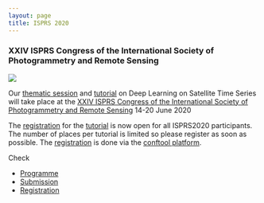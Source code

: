 ```yaml
---
layout: page
title: ISPRS 2020
---
```


### XXIV ISPRS Congress of the International Society of Photogrammetry and Remote Sensing

![](http://www.isprs2020-nice.com/wp-content/uploads/2019/03/logoMars2019_Cut_2.png)

Our [thematic session]({{site.baseurl}}/session) and [tutorial]({{site.baseurl}}/tutorial) on Deep Learning on Satellite Time Series will take place at the [XXIV ISPRS Congress of the International Society of Photogrammetry and Remote Sensing](http://www.isprs2020-nice.com/) 14-20 June 2020

The [registration](http://www.isprs2020-nice.com/index.php/participate-submit/#register) for the [tutorial]({{site.baseurl}}/tutorial) is now open for all ISPRS2020 participants. The number of places per tutorial is limited so please register as soon as possible. The [registration](http://www.isprs2020-nice.com/index.php/participate-submit/#register) is done via the [conftool platform](https://www.conftool.com/isprs2020/).

Check
* [Programme](http://www.isprs2020-nice.com/index.php/program/)
* [Submission](http://www.isprs2020-nice.com/index.php/participate-submit/)
* [Registration](https://www.conftool.com/isprs2020/)
